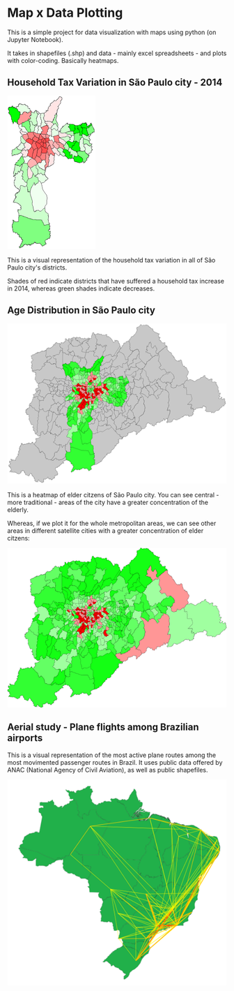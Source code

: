 Map x Data Plotting
============
This is a simple project for data visualization with maps using python (on Jupyter Notebook).

It takes in shapefiles (.shp) and data - mainly excel spreadsheets - and plots with color-coding. Basically heatmaps.

Household Tax Variation in São Paulo city - 2014
--------
![Household Tax Variation in São Paulo](DocImages/HouseholdTaxVariationSP.PNG)

This is a visual representation of the household tax variation in all of São Paulo city's districts.

Shades of red indicate districts that have suffered a household tax increase in 2014, whereas green shades indicate decreases.

Age Distribution in São Paulo city
--------
![Age Distribution in São Paulo](DocImages/OldPeopleSP.PNG)

This is a heatmap of elder citzens of São Paulo city. You can see central - more traditional - areas of the city have a greater concentration of the elderly.

Whereas, if we plot it for the whole metropolitan areas, we can see other areas in different satellite cities with a greater concentration of elder citzens:

![Age Distribution in São Paulo metro area](DocImages/OldPeopleSPMetro.png)

Aerial study - Plane flights among Brazilian airports
--------
This is a visual representation of the most active plane routes among the most movimented passenger routes in Brazil.
It uses public data offered by ANAC (National Agency of Civil Aviation), as well as public shapefiles.

![Brazilian flights](DocImages/BrazilPlaneRoutes.PNG)
